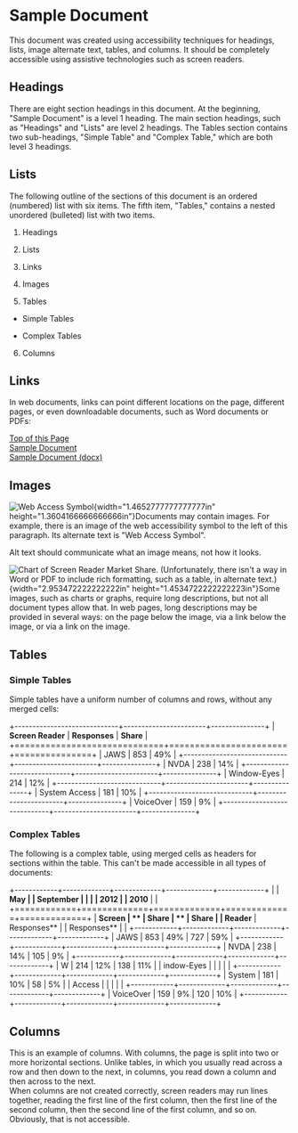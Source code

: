 # Sample Document

This document was created using accessibility techniques for headings,
lists, image alternate text, tables, and columns. It should be
completely accessible using assistive technologies such as screen
readers.

## Headings

There are eight section headings in this document. At the beginning,
\"Sample Document\" is a level 1 heading. The main section headings,
such as \"Headings\" and \"Lists\" are level 2 headings. The Tables
section contains two sub-headings, \"Simple Table\" and \"Complex
Table,\" which are both level 3 headings.

## Lists

The following outline of the sections of this document is an ordered
(numbered) list with six items. The fifth item, \"Tables,\" contains a
nested unordered (bulleted) list with two items.

1.  Headings

2.  Lists

3.  Links

4.  Images

5.  Tables

- Simple Tables

- Complex Tables

6.  Columns

## Links

In web documents, links can point different locations on the page,
different pages, or even downloadable documents, such as Word documents
or PDFs:

[Top of this Page](#sample-document)\
[Sample Document](http://www.dhs.state.il.us/page.aspx?item=67072)\
[Sample Document
(docx)](http://www.dhs.state.il.us/OneNetLibrary/27897/documents/Initiatives/IITAA/Sample-Document.docx)

## Images

![Web Access Symbol](media/image1.gif){width="1.4652777777777777in"
height="1.3604166666666666in"}Documents may contain images. For example,
there is an image of the web accessibility symbol to the left of this
paragraph. Its alternate text is \"Web Access Symbol\".

Alt text should communicate what an image means, not how it looks.

![Chart of Screen Reader Market Share. (Unfortunately, there isn\'t a
way in Word or PDF to include rich formatting, such as a table, in
alternate text.)](media/image2.png){width="2.953472222222222in"
height="1.4534722222222223in"}Some images, such as charts or graphs,
require long descriptions, but not all document types allow that. In web
pages, long descriptions may be provided in several ways: on the page
below the image, via a link below the image, or via a link on the image.

## Tables

### Simple Tables

Simple tables have a uniform number of columns and rows, without any
merged cells:

+-----------------------------+-----------------------+---------------+
| **Screen Reader**           | **Responses**         | **Share**     |
+=============================+=======================+===============+
| JAWS                        | 853                   | 49%           |
+-----------------------------+-----------------------+---------------+
| NVDA                        | 238                   | 14%           |
+-----------------------------+-----------------------+---------------+
| Window-Eyes                 | 214                   | 12%           |
+-----------------------------+-----------------------+---------------+
| System Access               | 181                   | 10%           |
+-----------------------------+-----------------------+---------------+
| VoiceOver                   | 159                   | 9%            |
+-----------------------------+-----------------------+---------------+

### Complex Tables

The following is a complex table, using merged cells as headers for
sections within the table. This can\'t be made accessible in all types
of documents:

+------------+-------------+-------------+-------------+-------------+
|            | **May       |             | **September |             |
|            | 2012**      |             | 2010**      |             |
+============+=============+=============+=============+=============+
| **Screen   | **          | **Share**   | **          | **Share**   |
| Reader**   | Responses** |             | Responses** |             |
+------------+-------------+-------------+-------------+-------------+
| JAWS       | 853         | 49%         | 727         | 59%         |
+------------+-------------+-------------+-------------+-------------+
| NVDA       | 238         | 14%         | 105         | 9%          |
+------------+-------------+-------------+-------------+-------------+
| W          | 214         | 12%         | 138         | 11%         |
| indow-Eyes |             |             |             |             |
+------------+-------------+-------------+-------------+-------------+
| System     | 181         | 10%         | 58          | 5%          |
| Access     |             |             |             |             |
+------------+-------------+-------------+-------------+-------------+
| VoiceOver  | 159         | 9%          | 120         | 10%         |
+------------+-------------+-------------+-------------+-------------+

## Columns

This is an example of columns. With columns, the page is split into two
or more horizontal sections. Unlike tables, in which you usually read
across a row and then down to the next, in columns, you read down a
column and then across to the next.\
When columns are not created correctly, screen readers may run lines
together, reading the first line of the first column, then the first
line of the second column, then the second line of the first column, and
so on. Obviously, that is not accessible.

